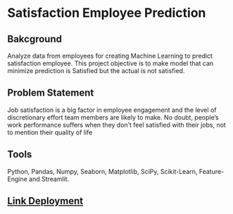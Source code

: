 # Satisfaction Employee Prediction

## Bakcground 
Analyze data from employees for creating Machine Learning to predict satisfaction employee. This project objective is to make model that can minimize prediction is Satisfied but the actual is not satisfied.

## Problem Statement
Job satisfaction is a big factor in employee engagement and the level of discretionary effort team members are likely to make. No doubt, people’s work performance suffers when they don’t feel satisfied with their jobs, not to mention their quality of life

## Tools 
 Python, Pandas, Numpy, Seaborn, Matplotlib, SciPy, Scikit-Learn, Feature-Engine and  Streamlit.

## [Link Deployment](https://huggingface.co/spaces/betarac/Employee_Satisfied)
